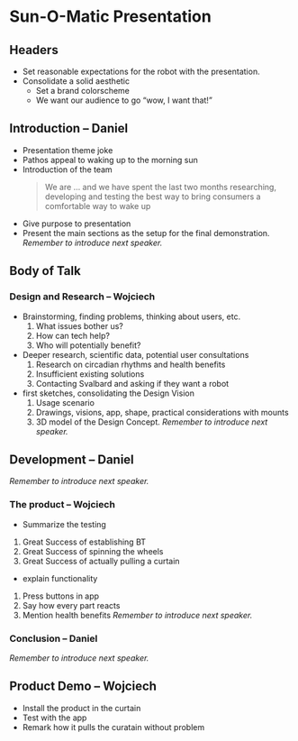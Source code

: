 # Sun-O-Matic Presentation

## Headers

- Set reasonable expectations for the robot with the presentation.
- Consolidate a solid aesthetic
   - Set a brand colorscheme
   - We want our audience to go “wow, I want that!” 

## Introduction – Daniel
- Presentation theme joke
- Pathos appeal to waking up to the morning sun
- Introduction of the team 
   > We are … and we have spent the last two months researching, developing and testing the best way to bring consumers a comfortable way to wake up
- Give purpose to presentation 
- Present the main sections as the setup for the final demonstration.
*Remember to introduce next speaker.*

## Body of Talk

### Design and Research – Wojciech

- Brainstorming, finding problems, thinking about users, etc.
   1. What issues bother us?
   2. How can tech help?
   3. Who will potentially benefit?
- Deeper research, scientific data, potential user consultations
   1. Research on circadian rhythms and health benefits
   2. Insufficient existing solutions
   3. Contacting Svalbard and asking if they want a robot
- first sketches, consolidating the Design Vision
   1. Usage scenario
   2. Drawings, visions, app, shape, practical considerations with mounts
   3. 3D model of the Design Concept.
*Remember to introduce next speaker.*

## Development – Daniel



*Remember to introduce next speaker.*

### The product – Wojciech

- Summarize the testing
1. Great Success of establishing BT
2. Great Success of spinning the wheels
3. Great Success of actually pulling a curtain
- explain functionality
1. Press buttons in app
2. Say how every part reacts
3. Mention health benefits
*Remember to introduce next speaker.*

### Conclusion – Daniel

*Remember to introduce next speaker.*

## Product Demo – Wojciech
- Install the product in the curtain
- Test with the app
- Remark how it pulls the curatain without problem
